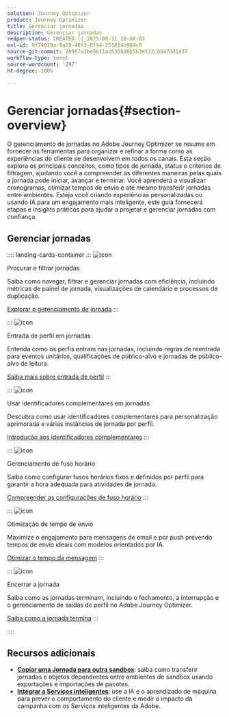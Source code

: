 ```yaml
---
solution: Journey Optimizer
product: Journey Optimizer
title: Gerenciar jornadas
description: Gerenciar jornadas
redpen-status: CREATED_||_2025-08-11_20-08-03
exl-id: 9f74019a-9a29-40f3-8f94-253814b984c0
source-git-commit: 2b907a3be8b11ac6308d0b563e122c88478d1d37
workflow-type: tm+mt
source-wordcount: '297'
ht-degree: 100%

---
```


# Gerenciar jornadas{#section-overview}

O gerenciamento de jornadas no Adobe Journey Optimizer se resume em fornecer as ferramentas para organizar e refinar a forma como as experiências do cliente se desenvolvem em todos os canais. Esta seção explora os principais conceitos, como tipos de jornada, status e critérios de filtragem, ajudando você a compreender as diferentes maneiras pelas quais a jornada pode iniciar, avançar e terminar. Você aprenderá a visualizar cronogramas, otimizar tempos de envio e até mesmo transferir jornadas entre ambientes. Esteja você criando experiências personalizadas ou usando IA para um engajamento mais inteligente, este guia fornecerá etapas e insights práticos para ajudar a projetar e gerenciar jornadas com confiança.

## Gerenciar jornadas

:::: landing-cards-container
:::
![icon](https://cdn.experienceleague.adobe.com/icons/list-check.svg)

Procurar e filtrar jornadas

Saiba como navegar, filtrar e gerenciar jornadas com eficiência, incluindo métricas de painel de jornada, visualizações de calendário e processos de duplicação.

[Explorar o gerenciamento de jornada](../using/building-journeys/journey-ui.md)
:::

:::
![icon](https://cdn.experienceleague.adobe.com/icons/circle-play.svg)

Entrada de perfil em jornadas

Entenda como os perfis entram nas jornadas, incluindo regras de reentrada para eventos unitários, qualificações de público-alvo e jornadas de público-alvo de leitura.

[Saiba mais sobre entrada de perfil](../using/building-journeys/entry-management.md)
:::

:::
![icon](https://cdn.experienceleague.adobe.com/icons/bullseye.svg)

Usar identificadores complementares em jornadas

Descubra como usar identificadores complementares para personalização aprimorada e várias instâncias de jornada por perfil.

[Introdução aos identificadores complementares](../using/building-journeys/supplemental-identifier.md)
:::

:::
![icon](https://cdn.experienceleague.adobe.com/icons/gear.svg)

Gerenciamento de fuso horário

Saiba como configurar fusos horários fixos e definidos por perfil para garantir a hora adequada para atividades de jornada.

[Compreender as configurações de fuso horário](../using/building-journeys/timezone-management.md)
:::

:::
![icon](https://cdn.experienceleague.adobe.com/icons/chart-line.svg)

Otimização de tempo de envio

Maximize o engajamento para mensagens de email e por push prevendo tempos de envio ideais com modelos orientados por IA.

[Otimizar o tempo da mensagem](../using/building-journeys/send-time-optimization.md)
:::

:::
![icon](https://cdn.experienceleague.adobe.com/icons/circle-play.svg)

Encerrar a jornada

Saiba como as jornadas terminam, incluindo o fechamento, a interrupção e o gerenciamento de saídas de perfil no Adobe Journey Optimizer.

[Saiba como a jornada termina](../using/building-journeys/end-journey.md)
:::

::::


## Recursos adicionais

- **[Copiar uma Jornada para outra sandbox](../using/building-journeys/copy-to-sandbox.md)**: saiba como transferir jornadas e objetos dependentes entre ambientes de sandbox usando exportações e importações de pacotes.
- **[Integrar a Serviços inteligentes](../using/building-journeys/ai-services-overview.md)**: use a IA e o aprendizado de máquina para prever o comportamento do cliente e medir o impacto da campanha com os Serviços inteligentes da Adobe.
